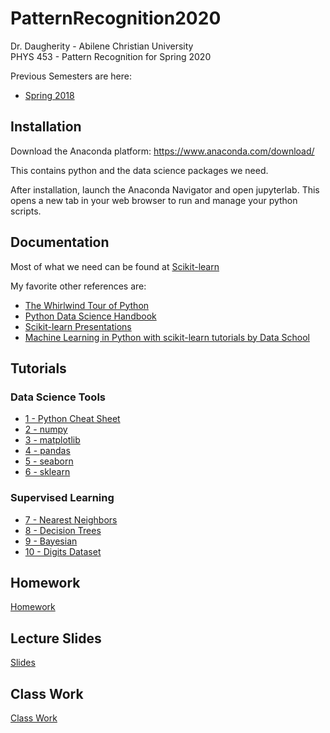 # PatternRecognition2020
Dr. Daugherity - Abilene Christian University  
PHYS 453 - Pattern Recognition for Spring 2020  

Previous Semesters are here:
* [Spring 2018](https://github.com/mdaugherity/PatternRecognition2018/)

## Installation

Download the Anaconda platform:
https://www.anaconda.com/download/

This contains python and the data science packages we need. 

After installation, launch the Anaconda Navigator and open jupyterlab.  This opens a new tab in your web browser to run and manage your python scripts.

## Documentation
Most of what we need can be found at [Scikit-learn](http://scikit-learn.org/stable/index.html)

My favorite other references are:
* [The Whirlwind Tour of Python](http://nbviewer.jupyter.org/github/jakevdp/WhirlwindTourOfPython/blob/master/Index.ipynb)
* [Python Data Science Handbook](http://nbviewer.jupyter.org/github/jakevdp/PythonDataScienceHandbook/blob/master/notebooks/Index.ipynb) 
* [Scikit-learn Presentations](http://scikit-learn.org/stable/presentations.html)
* [Machine Learning in Python with scikit-learn tutorials by Data School](https://www.youtube.com/playlist?list=PL5-da3qGB5ICeMbQuqbbCOQWcS6OYBr5A)

## Tutorials
### Data Science Tools
* [1 - Python Cheat Sheet](Tutorial%201%20-%20Python%20Cheat%20Sheet.ipynb)
* [2 - numpy](Tutorial%202%20-%20Numpy.ipynb)
* [3 - matplotlib](Tutorial%203%20-%20Plots%20with%20matplotlib.ipynb)
* [4 - pandas](Tutorial%204%20-%20Pandas.ipynb)
* [5 - seaborn](Tutorial%205%20-%20Seaborn.ipynb)
* [6 - sklearn](Tutorial%206%20-%20Scikit%20Learn.ipynb)
### Supervised Learning
* [7 - Nearest Neighbors](Tutorial%207%20-%20Nearest%20Neighbors.ipynb)
* [8 - Decision Trees](Tutorial%208%20-%20Decision%20Trees.ipynb)
* [9 - Bayesian](Tutorial%209%20-%20Bayesian%20Classifier.ipynb)
* [10 - Digits Dataset](Tutorial%2010%20-%20Digits%20Dataset.ipynb)

## Homework
[Homework](Homework)

## Lecture Slides
[Slides](Slides)

## Class Work
[Class Work](Class%20Work)


